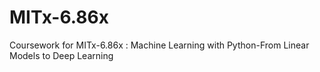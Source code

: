 # MITx-6.86x

Coursework for MITx-6.86x : Machine Learning with Python-From Linear Models to Deep Learning
